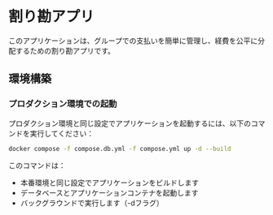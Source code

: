 # 割り勘アプリ

このアプリケーションは、グループでの支払いを簡単に管理し、経費を公平に分配するための割り勘アプリです。

## 環境構築

### プロダクション環境での起動

プロダクション環境と同じ設定でアプリケーションを起動するには、以下のコマンドを実行してください：

```bash
docker compose -f compose.db.yml -f compose.yml up -d --build
```

このコマンドは：

- 本番環境と同じ設定でアプリケーションをビルドします
- データベースとアプリケーションコンテナを起動します
- バックグラウンドで実行します（-dフラグ）
